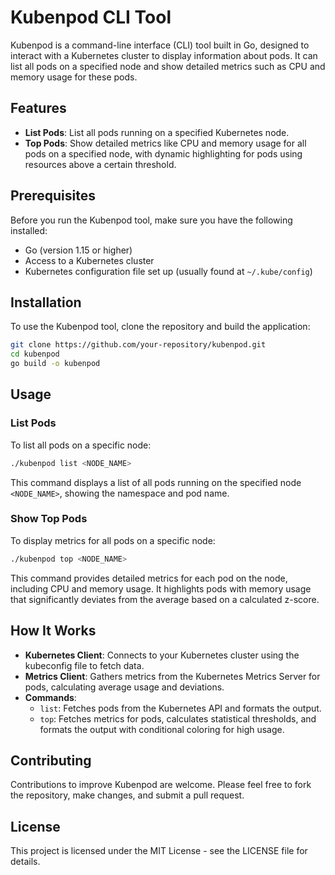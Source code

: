 # Kubenpod CLI Tool

Kubenpod is a command-line interface (CLI) tool built in Go, designed to interact with a Kubernetes cluster to display information about pods. It can list all pods on a specified node and show detailed metrics such as CPU and memory usage for these pods.

## Features

- **List Pods**: List all pods running on a specified Kubernetes node.
- **Top Pods**: Show detailed metrics like CPU and memory usage for all pods on a specified node, with dynamic highlighting for pods using resources above a certain threshold.

## Prerequisites

Before you run the Kubenpod tool, make sure you have the following installed:
- Go (version 1.15 or higher)
- Access to a Kubernetes cluster
- Kubernetes configuration file set up (usually found at `~/.kube/config`)

## Installation

To use the Kubenpod tool, clone the repository and build the application:

```bash
git clone https://github.com/your-repository/kubenpod.git
cd kubenpod
go build -o kubenpod
```

## Usage

### List Pods

To list all pods on a specific node:

```bash
./kubenpod list <NODE_NAME>
```

This command displays a list of all pods running on the specified node `<NODE_NAME>`, showing the namespace and pod name.

### Show Top Pods

To display metrics for all pods on a specific node:

```bash
./kubenpod top <NODE_NAME>
```

This command provides detailed metrics for each pod on the node, including CPU and memory usage. It highlights pods with memory usage that significantly deviates from the average based on a calculated z-score.

## How It Works

- **Kubernetes Client**: Connects to your Kubernetes cluster using the kubeconfig file to fetch data.
- **Metrics Client**: Gathers metrics from the Kubernetes Metrics Server for pods, calculating average usage and deviations.
- **Commands**:
  - `list`: Fetches pods from the Kubernetes API and formats the output.
  - `top`: Fetches metrics for pods, calculates statistical thresholds, and formats the output with conditional coloring for high usage.

## Contributing

Contributions to improve Kubenpod are welcome. Please feel free to fork the repository, make changes, and submit a pull request.

## License

This project is licensed under the MIT License - see the LICENSE file for details.